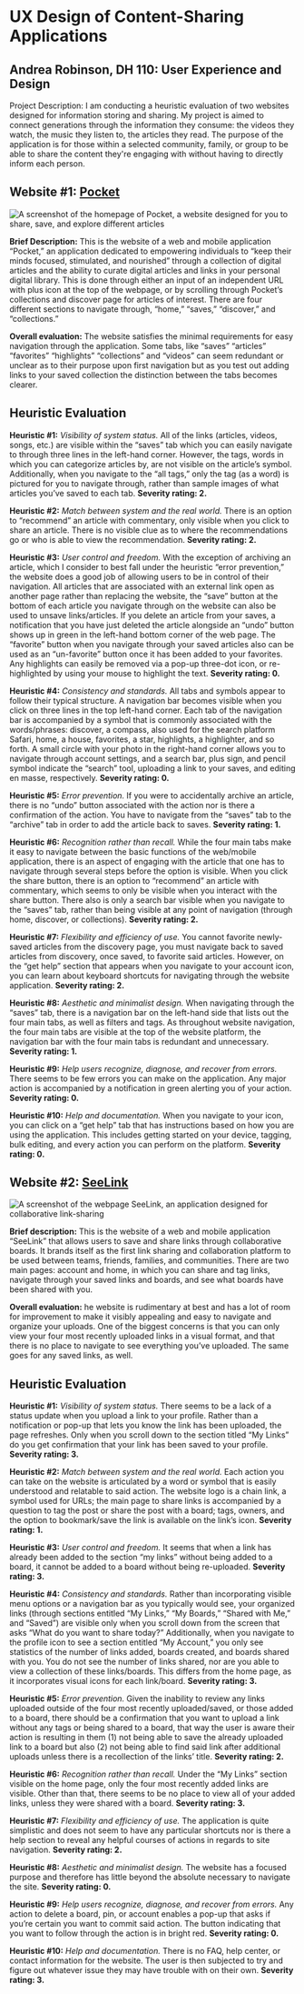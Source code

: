 # UX Design of Content-Sharing Applications

## Andrea Robinson, DH 110: User Experience and Design

Project Description: I am conducting a heuristic evaluation of two websites designed for information storing and sharing. My project is aimed to connect generations through the information they consume: the videos they watch, the music they listen to, the articles they read. The purpose of the application is for those within a selected community, family, or group to be able to share the content they're engaging with without having to directly inform each person. 

## Website #1: [Pocket](https://getpocket.com/home?src=navbar)

![A screenshot of the homepage of Pocket, a website designed for you to share, save, and explore different articles](https://github.com/aergithub/HeuristicsEvaluationDH110/blob/2637f77feaf2088814dc214eefe9275d36689e44/Screen%20Shot%202023-04-11%20at%203.58.22%20AM.png)

**Brief Description:** This is the website of a web and mobile application “Pocket,” an application dedicated to empowering individuals to “keep their minds focused, stimulated, and nourished” through a collection of digital articles and the ability to curate digital articles and links in your personal digital library. This is done through either an input of an independent URL with plus icon at the top of the webpage, or by scrolling through Pocket’s collections and discover page for articles of interest. There are four different sections to navigate through, “home,” “saves,” “discover,” and “collections.” 

**Overall evaluation:** The website satisfies the minimal requirements for easy navigation through the application. Some tabs, like “saves” “articles” “favorites” “highlights” “collections” and “videos” can seem redundant or unclear as to their purpose upon first navigation but as you test out adding links to your saved collection the distinction between the tabs becomes clearer. 

## Heuristic Evaluation

**Heuristic #1:** *Visibility of system status.* All of the links (articles, videos, songs, etc.) are visible within the “saves” tab which you can easily navigate to through three lines in the left-hand corner. However, the tags, words in which you can categorize articles by, are not visible on the article’s symbol. Additionally, when you navigate to the “all tags,” only the tag (as a word) is pictured for you to navigate through, rather than sample images of what articles you’ve saved to each tab. **Severity rating: 2.**

**Heuristic #2:** *Match between system and the real world.* There is an option to “recommend” an article with commentary, only visible when you click to share an article. There is no visible clue as to where the recommendations go or who is able to view the recommendation. **Severity rating: 2.**

**Heuristic #3:** *User control and freedom.* With the exception of archiving an article, which I consider to best fall under the heuristic “error prevention,” the website does a good job of allowing users to be in control of their navigation. All articles that are associated with an external link open as another page rather than replacing the website, the “save” button at the bottom of each article you navigate through on the website can also be used to unsave links/articles. If you delete an article from your saves, a notification that you have just deleted the article alongside an “undo” button shows up in green in the left-hand bottom corner of the web page. The “favorite” button when you navigate through your saved articles also can be used as an “un-favorite” button once it has been added to your favorites. Any highlights can easily be removed via a pop-up three-dot icon, or re-highlighted by using your mouse to highlight the text. **Severity rating: 0.**

**Heuristic #4:** *Consistency and standards.* All tabs and symbols appear to follow their typical structure. A navigation bar becomes visible when you click on three lines in the top left-hand corner. Each tab of the navigation bar is accompanied by a symbol that is commonly associated with the words/phrases: discover, a compass, also used for the search platform Safari, home, a house, favorites, a star, highlights, a highlighter, and so forth. A small circle with your photo in the right-hand corner allows you to navigate through account settings, and a search bar, plus sign, and pencil symbol indicate the “search” tool, uploading a link to your saves, and editing en masse, respectively. **Severity rating: 0.**

**Heuristic #5:** *Error prevention.* If you were to accidentally archive an article, there is no “undo” button associated with the action nor is there a confirmation of the action. You have to navigate from the “saves” tab to the “archive” tab in order to add the article back to saves. **Severity rating: 1.**

**Heuristic #6:** *Recognition rather than recall.* While the four main tabs make it easy to navigate between the basic functions of the web/mobile application, there is an aspect of engaging with the article that one has to navigate through several steps before the option is visible. When you click the share button, there is an option to “recommend” an article with commentary, which seems to only be visible when you interact with the share button. There also is only a search bar visible when you navigate to the “saves” tab, rather than being visible at any point of navigation (through home, discover, or collections). **Severity rating: 2.**

**Heuristic #7:** *Flexibility and efficiency of use.* You cannot favorite newly-saved articles from the discovery page, you must navigate back to saved articles from discovery, once saved, to favorite said articles. However, on the “get help” section that appears when you navigate to your account icon, you can learn about keyboard shortcuts for navigating through the website application. **Severity rating: 2.**

**Heuristic #8:** *Aesthetic and minimalist design.* When navigating through the “saves” tab, there is a navigation bar on the left-hand side that lists out the four main tabs, as well as filters and tags. As throughout website navigation, the four main tabs are visible at the top of the website platform, the navigation bar with the four main tabs is redundant and unnecessary. **Severity rating: 1.**

**Heuristic #9:** *Help users recognize, diagnose, and recover from errors.* There seems to be few errors you can make on the application. Any major action is accompanied by a notification in green alerting you of your action. **Severity rating: 0.**

**Heuristic #10:** *Help and documentation.* When you navigate to your icon, you can click on a “get help” tab that has instructions based on how you are using the application. This includes getting started on your device, tagging, bulk editing, and every action you can perform on the platform. **Severity rating: 0.**

## Website #2: [SeeLink](https://www.seelink.app/)

![A screenshot of the webpage SeeLink, an application designed for collaborative link-sharing](https://github.com/aergithub/HeuristicsEvaluationDH110/blob/8279334f47d4d2c38db5dc4d7bd9554cbf1f1417/Screen%20Shot%202023-04-11%20at%204.10.45%20AM.png)

**Brief description:** This is the website of a web and mobile application “SeeLink” that allows users to save and share links through collaborative boards. It brands itself as the first link sharing and collaboration platform to be used between teams, friends, families, and communities. There are two main pages: account and home, in which you can share and tag links, navigate through your saved links and boards, and see what boards have been shared with you. 

**Overall evaluation:** he website is rudimentary at best and has a lot of room for improvement to make it visibly appealing and easy to navigate and organize your uploads. One of the biggest concerns is that you can only view your four most recently uploaded links in a visual format, and that there is no place to navigate to see everything you’ve uploaded. The same goes for any saved links, as well. 

## Heuristic Evaluation

**Heuristic #1:** *Visibility of system status.* There seems to be a lack of a status update when you upload a link to your profile. Rather than a notification or pop-up that lets you know the link has been uploaded, the page refreshes. Only when you scroll down to the section titled “My Links” do you get confirmation that your link has been saved to your profile. **Severity rating: 3.**

**Heuristic #2:** *Match between system and the real world.* Each action you can take on the website is articulated by a word or symbol that is easily understood and relatable to said action. The website logo is a chain link, a symbol used for URLs; the main page to share links is accompanied by a question to tag the post or share the post with a board; tags, owners, and the option to bookmark/save the link is available on the link’s icon. **Severity rating: 1.**

**Heuristic #3:** *User control and freedom.* It seems that when a link has already been added to the section “my links” without being added to a board, it cannot be added to a board without being re-uploaded. **Severity rating: 3.**

**Heuristic #4:** *Consistency and standards.* Rather than incorporating visible menu options or a navigation bar as you typically would see, your organized links (through sections entitled “My Links,” “My Boards,” “Shared with Me,” and “Saved”) are visible only when you scroll down from the screen that asks “What do you want to share today?” Additionally, when you navigate to the profile icon to see a section entitled “My Account,” you only see statistics of the number of links added, boards created, and boards shared with you. You do not see the number of links shared, nor are you able to view a collection of these links/boards. This differs from the home page, as it incorporates visual icons for each link/board. **Severity rating: 3.** 

**Heuristic #5:** *Error prevention.* Given the inability to review any links uploaded outside of the four most recently uploaded/saved, or those added to a board, there should be a confirmation that you want to upload a link without any tags or being shared to a board, that way the user is aware their action is resulting in them (1) not being able to save the already uploaded link to a board but also (2) not being able to find said link after additional uploads unless there is a recollection of the links’ title. **Severity rating: 2.**

**Heuristic #6:** *Recognition rather than recall.* Under the “My Links” section visible on the home page, only the four most recently added links are visible. Other than that, there seems to be no place to view all of your added links, unless they were shared with a board. **Severity rating: 3.**

**Heuristic #7:** *Flexibility and efficiency of use.* The application is quite simplistic and does not seem to have any particular shortcuts nor is there a help section to reveal any helpful courses of actions in regards to site navigation. **Severity rating: 2.** 

**Heuristic #8:** *Aesthetic and minimalist design.* The website has a focused purpose and therefore has little beyond the absolute necessary to navigate the site. **Severity rating: 0.**

**Heuristic #9:** *Help users recognize, diagnose, and recover from errors.* Any action to delete a board, pin, or account enables a pop-up that asks if you’re certain you want to commit said action. The button indicating that you want to follow through the action is in bright red. **Severity rating: 0.** 

**Heuristic #10:** *Help and documentation.* There is no FAQ, help center, or contact information for the website. The user is then subjected to try and figure out whatever issue they may have trouble with on their own. **Severity rating: 3.** 
